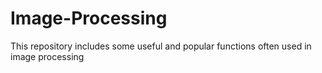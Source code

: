 # Image-Processing
This repository includes some useful and popular functions often used in image processing
